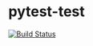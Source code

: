 # pytest-test

[![Build Status](https://travis-ci.com/nikramakrishnan/pytest-test.svg?branch=master)](https://travis-ci.com/nikramakrishnan/pytest-test)
